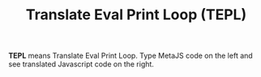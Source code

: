 ﻿---
layout: 'default'
slug: 'tepl'
title: 'Translate Eval Print Loop (TEPL)'
---

**TEPL** means Translate Eval Print Loop. Type MetaJS code on the left and see
translated Javascript code on the right.

```

```


